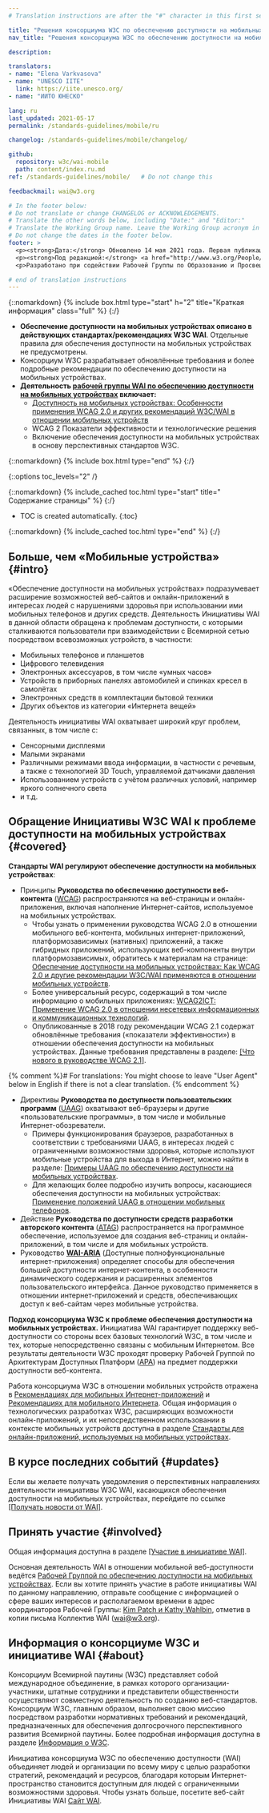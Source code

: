 ```yaml
---
# Translation instructions are after the "#" character in this first section. They are comments that do not show up in the web page. You do not need to translate the instructions after #.

title: "Решения консорциума W3C по обеспечению доступности на мобильных устройствах"
nav_title: "Решения консорциума W3C по обеспечению доступности на мобильных устройствах"

description:

translators:
- name: "Elena Varkvasova"
- name: "UNESCO IITE"
  link: https://iite.unesco.org/
- name: "ИИТО ЮНЕСКО"

lang: ru
last_updated: 2021-05-17
permalink: /standards-guidelines/mobile/ru

changelog: /standards-guidelines/mobile/changelog/

github:
  repository: w3c/wai-mobile
  path: content/index.ru.md
ref: /standards-guidelines/mobile/   # Do not change this

feedbackmail: wai@w3.org

# In the footer below:
# Do not translate or change CHANGELOG or ACKNOWLEDGEMENTS.
# Translate the other words below, including "Date:" and "Editor:"
# Translate the Working Group name. Leave the Working Group acronym in English.
# Do not change the dates in the footer below.
footer: >
  <p><strong>Дата:</strong> Обновлено 14 мая 2021 года. Первая публикация: январь 2008 года. CHANGELOG.</p>
  <p><strong>Под редакцией:</strong> <a href="http://www.w3.org/People/Shawn/">Shawn Lawton Henry</a>. При участии: <a href="http://www.w3.org/People/Brewer/">Judy Brewer</a>.</p>
  <p>Разработано при содействии Рабочей Группы по Образованию и Просвещению (<a href="http://www.w3.org/WAI/EO/">EOWG</a>).</p>

# end of translation instructions
---
```


{::nomarkdown}
{% include box.html type="start" h="2" title="Краткая информация" class="full" %}
{:/}

-   **Обеспечение доступности на мобильных устройствах описано в действующих стандартах/рекомендациях W3C WAI**. Отдельные правила для обеспечения доступности на мобильных устройствах не предусмотрены.
-   Консорциум W3C разрабатывает обновлённые требования и более подробные рекомендации по обеспечению доступности на мобильных устройствах.
-   **Деятельность [рабочей группы WAI по обеспечению доступности на мобильных устройствах](https://www.w3.org/WAI/GL/mobile-a11y-tf/) включает:**
    -   [Доступность на мобильных устройствах: Особенности применения WCAG 2.0 и других рекомендаций W3C/WAI в отношении мобильных устройств](http://www.w3.org/TR/mobile-accessibility-mapping/)
    -   WCAG 2 Показатели эффективности и технологические решения
    -   Включение обеспечения доступности на мобильных устройствах в основу перспективных стандартов W3C. 

{::nomarkdown}
{% include box.html type="end" %}
{:/}


{::options toc_levels="2" /}

{::nomarkdown}
{% include_cached toc.html type="start" title=" Содержание страницы" %}
{:/}

-   TOC is created automatically.
{:toc}

{::nomarkdown}
{% include_cached toc.html type="end" %}
{:/}

## Больше, чем «Мобильные устройства» {#intro}

«Обеспечение доступности на мобильных устройствах» подразумевает расширение возможностей веб-сайтов и онлайн-приложений в интересах людей с нарушениями здоровья при использовании ими мобильных телефонов и других средств. Деятельность Инициативы WAI в данной области обращена к проблемам доступности, с которыми сталкиваются пользователи при взаимодействии с Всемирной сетью посредством всевозможных устройств, в частности:

-   Мобильных телефонов и планшетов
-   Цифрового телевидения
-   Электронных аксессуаров, в том числе «умных часов»
-   Устройств в приборных панелях автомобилей и спинках кресел в самолётах
-   Электронных средств в комплектации бытовой техники
-   Других объектов из категории «Интернета вещей»

Деятельность инициативы WAI охватывает широкий круг проблем, связанных, в том числе с:

-   Сенсорными дисплеями
-   Малыми экранами
-   Различными режимами ввода информации, в частности с речевым, а также с технологией 3D Touch, управляемой датчиками давления
-   Использованием устройств с учётом различных условий, например яркого солнечного света 
-   и т.д.

## Обращение Инициативы W3C WAI к проблеме доступности на мобильных устройствах {#covered}

**Стандарты WAI регулируют обеспечение доступности на мобильных устройствах**:

-   Принципы **Руководства по обеспечению доступности веб-контента** ([WCAG](/standards-guidelines/wcag/)) распространяются на веб-страницы и онлайн-приложения, включая наполнение Интернет-сайтов, используемое на мобильных устройствах.
    -   Чтобы узнать о применении руководства WCAG 2.0 в отношении мобильного веб-контента, мобильных интернет-приложений, платформозависимых (нативных) приложений, а также гибридных приложений, использующих веб-компоненты внутри платформозависимых, обратитесь к материалам на странице: [Обеспечение доступности на мобильных устройствах: Как WCAG 2.0 и другие рекомендации W3C/WAI применяются в отношении мобильных устройств](http://www.w3.org/TR/mobile-accessibility-mapping/).
    -   Более универсальный ресурс, содержащий в том числе информацию о мобильных приложениях: [WCAG2ICT: Применение WCAG 2.0 в отношении несетевых информационных и коммуникационных технологий](/standards-guidelines/wcag/non-web-ict/).
    -   Опубликованные в 2018 году рекомендации WCAG 2.1 содержат обновлённые требования («показатели эффективности») в отношении обеспечения доступности на мобильных устройствах. Данные требования представлены в разделе: [[Что нового в руководстве WCAG 2.1]](/standards-guidelines/wcag/new-in-21/).

{% comment %}# For translations: You might choose to leave "User Agent" below in English if there is not a clear translation.
{% endcomment %}
-   Директивы **Руководства по доступности пользовательских программ** ([UAAG](/standards-guidelines/uaag/)) охватывают веб-браузеры и другие «пользовательские программы», в том числе и мобильные Интернет-обозреватели. 
    -   Примеры функционирования браузеров, разработанных в соответствии с требованиями UAAG, в интересах людей с ограниченными возможностями здоровья, которые используют мобильные устройства для выхода в Интернет, можно найти в разделе: [Примеры UAAG по обеспечению доступности на мобильных устройствах](http://www.w3.org/TR/IMPLEMENTING-UAAG20/mobile).
    -   Для желающих более подробно изучить вопросы, касающиеся обеспечения доступности на мобильных устройствах: [Применение положений UAAG в отношении мобильных телефонов](http://www.w3.org/WAI/UA/work/wiki/Applying_UAAG_to_Mobile_Phones).
-   Действие **Руководства по доступности средств разработки авторского контента** ([ATAG](/standards-guidelines/atag/)) распространяется на программное обеспечение, используемое для создания веб-страниц и онлайн-приложений, в том числе и для мобильных устройств.
-   Руководство **[WAI-ARIA](/standards-guidelines/aria/)** (Доступные полнофункциональные интернет-приложения) определяет способы для обеспечения большей доступности интернет-контента, в особенности динамического содержания и расширенных элементов пользовательского интерфейса. Данное руководство  применяется в отношении интернет-приложений и средств, обеспечивающих доступ к веб-сайтам через мобильные устройства.

**Подход консорциума W3C к проблеме обеспечения доступности на мобильных устройствах.** Инициатива WAI гарантирует поддержку веб-доступности со стороны всех базовых технологий W3C, в том числе и тех, которые непосредственно связаны с мобильным Интернетом. Все результаты деятельности W3C проходят проверку Рабочей Группой по Архитектурам Доступных Платформ ([APA](https://www.w3.org/WAI/APA/)) на предмет поддержки доступности веб-контента.

Работа консорциума W3C в отношении мобильных устройств отражена в [Рекомендациях для мобильных Интернет-приложений](http://www.w3.org/TR/mwabp/) и [Рекомендациях для мобильного Интернета](http://www.w3.org/TR/mobile-bp/). Общая информация о технологических разработках W3C, расширяющих возможности онлайн-приложений, и их непосредственном использовании в контексте мобильных устройств доступна в разделе [Стандарты для онлайн-приложений, используемых на мобильных устройствах](http://www.w3.org/Mobile/mobile-web-app-state/).

## В курсе последних событий {#updates}

Если вы желаете получать уведомления о перспективных направлениях деятельности инициативы W3C WAI, касающихся обеспечения доступности на мобильных устройствах, перейдите по ссылке [[Получать новости от WAI]](/news/subscribe/).

## Принять участие {#involved}

Общая информация доступна в разделе [[Участие в инициативе WAI]](/about/participating/).

Основная деятельность WAI в отношении мобильной веб-доступности ведётся [Рабочей Группой по обеспечению доступности на мобильных устройствах](https://www.w3.org/WAI/GL/mobile-a11y-tf/). Если вы хотите принять участие в работе инициативы WAI по данному направлению, отправьте сообщение с информацией о сфере ваших интересов и располагаемом времени в адрес координаторов Рабочей Группы: [Kim Patch и Kathy Wahlbin](mailto:kathy@interactiveaccessibility.com,Kim@redstartsystems.com?cc=wai@w3.org,ran@w3.org&subject=Mobile%20Accessibility%20Task%20Force%20Enquiry), отметив в копии письма Коллектив WAI (wai@w3.org).

## Информация о консорциуме W3C и инициативе WAI {#about}

Консорциум Всемирной паутины (W3C) представляет собой международное объединение, в рамках которого организации-участники, штатные сотрудники и представители общественности осуществляют совместную деятельность по созданию веб-стандартов. Консорциум W3C, главным образом, выполняет свою миссию посредством разработки нормативных требований и рекомендаций, предназначенных для обеспечения долгосрочного перспективного развития Всемирной паутины. Более подробная информация доступна в разделе [Информация о W3C](http://www.w3.org/Consortium/).

Инициатива консорциума W3C по обеспечению доступности (WAI) объединяет людей и организации по всему миру с целью разработки стратегий, рекомендаций и ресурсов, благодаря которым Интернет-пространство становится доступным для людей с ограниченными возможностями здоровья. Чтобы узнать больше, посетите веб-сайт Инициативы WAI [Сайт WAI](http://www.w3.org/WAI/).
